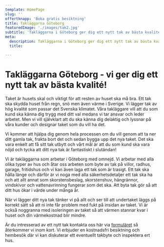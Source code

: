 ```yaml
---
template: HomePage
slug: ''
offertknapp: 'Boka gratis besiktning'
title: Takläggarna Göteborg
featuredImage: './images/tak2.jpg'
subtitle: 'Takläggarna i Göteborg ger dig ett nytt tak av bästa kvalité! Kontakta oss för gratis besiktning idag; Ring eller maila, eller använd vårat formulär.'
meta:
  description: Takläggarna i Göteborg ger dig ett nytt tak av bästa kvalité! Kontakta oss för gratis besiktning idag; Ring eller maila, eller använd vårat formulär.
  title: 

---
```


# Takläggarna Göteborg - vi ger dig ett nytt tak av bästa kvalité!

Taket är husets skal och viktigt för att resten av huset ska må bra. Ett tak ska skydda huset från regn, snö men även värme i Sverige. Vi lägger tak av hög kvalité som passar det Svenska klimatet. Våra takläggare vill att du som kund ska känna dig trygg med ditt val medans vi tar ansvar och leder arbetet. Men vi vill självklart att du ska känna dig delaktig och lyssnar på våra kunder och designar taket som du vill ha det. 

Vi kommer att hjälpa dig genom hela processen om du vill genom att ta ner ditt gamla tak, frakta bort det och sedan bygga upp det nya taket. Det ska vara enkelt att få sitt tak utbytt och vårt mål är att du som kund ska vara nöjd och tycka att ditt nya tak är fantastiskt i slutändan!

Vi är takläggarna som arbetar i Göteborg med omnejd. Vi arbetar med alla olika typer av hus och åtar oss arbeten som byte av tak på villor, radhus, garage, fritidshus och vi kan även laga ett tak som är trasigt. Ett tak ska hålla länge och därför är vi noga med alla säkerhetsdetaljer ett tak ska ha och att allt annat som skorstensbeslag, skorstenshuv, hängrännor, vindskivor och vattenavrinning fungerar som det ska. Att byta tak gör så att ditt hus ökar i värde under många år.

När vi lägger ditt nya tak tänker vi på allt och ser till att undertaket läggs på korrekt sätt så att ni inte får problem med fukt på insidan av taket. Vi är också noggranna med isoleringen av taket så att värmen stannar kvar i huset och din värmekostnad blir mindre.

Är du intresserad av ett nytt tak kontakta oss här via [formuläret](/besiktning) så återkommer vi inom kort. Vi erbjuder en kostnadsfri besiktning och hembesök där vi kan diskuterar ett eventuellt takbyte och inspektera ert hus. 

